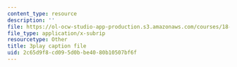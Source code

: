 ```yaml
---
content_type: resource
description: ''
file: https://ol-ocw-studio-app-production.s3.amazonaws.com/courses/18-01sc-single-variable-calculus-fall-2010/2c65d9f8cd095d0bbe4080b10507bf6f_G5BP8mTzkyk.srt
file_type: application/x-subrip
resourcetype: Other
title: 3play caption file
uid: 2c65d9f8-cd09-5d0b-be40-80b10507bf6f
---
```

